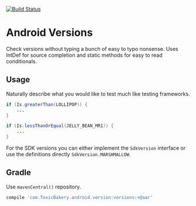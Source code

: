[![Build Status](https://travis-ci.org/ToxicBakery/Android-Versions.svg?branch=master)](https://travis-ci.org/ToxicBakery/Android-Versions)

# Android Versions
Check versions without typing a bunch of easy to typo nonsense. Uses IntDef for source completion and static methods for easy to read conditionals.

## Usage
Naturally describe what you would like to test much like testing frameworks.

```java
if (Is.greaterThan(LOLLIPOP)) {
    ...
}

if (Is.lessThanOrEqual(JELLY_BEAN_MR1)) {
    ...
}
```

For the SDK versions you can either implement the `SdkVersion` interface or use the definitions directly `SdkVersion.MARSHMALLOW`.

## Gradle
Use `mavenCentral()` repository.

```groovy
compile 'com.ToxicBakery.android.version:versions:+@aar'
```
